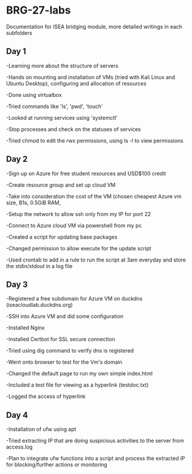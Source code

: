 # BRG-27-labs
Documentation for ISEA bridging module, more detailed writings in each subfolders

## Day 1

-Learning more about the structure of servers

-Hands on mounting and installation of VMs (tried with Kali Linux and Ubuntu Desktop), configuring and allocation of resources

-Done using virtualbox

-Tried commands like 'ls', 'pwd', 'touch'

-Looked at running services using 'systemctl'

-Stop processes and check on the statuses of services

-Tried chmod to edit the rwx permissions, using ls -l to view permissions


## Day 2

-Sign up on Azure for free student resources and USD$100 credit

-Create resource group and set up cloud VM

-Take into consideration the cost of the VM (chosen cheapest Azure vm size, B1s, 0.5GiB RAM, 

-Setup the network to allow ssh only from my IP for port 22

-Connect to Azure cloud VM via powershell from my pc

-Created a script for updating base packages

-Changed permission to allow execute for the update script

-Used crontab to add in a rule to run the script at 3am everyday and store the stdin/stdout in a log file

## Day 3

-Registered a free subdomain for Azure VM on duckdns (iseacloudlab.duckdns.org)

-SSH into Azure VM and did some configuration

-Installed Nginx

-Installed Certbot for SSL secure connection

-Tried using dig command to verify dns is registered

-Went onto browser to test for the Vm's domain

-Changed the default page to run my own simple index.html

-Included a test file for viewing as a hyperlink (testdoc.txt)

-Logged the access of hyperlink

## Day 4

-Installation of ufw using apt

-Tried extracting IP that are doing suspicious activities to the server from access.log

-Plan to integrate ufw functions into a script and process the extracted IP for blocking/further actions or monitoring
